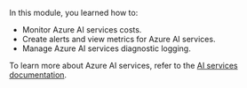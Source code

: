 In this module, you learned how to:

- Monitor Azure AI services costs.
- Create alerts and view metrics for Azure AI services.
- Manage Azure AI services diagnostic logging.

To learn more about Azure AI services, refer to the [AI services documentation](/azure/ai-services/what-are-ai-services).

